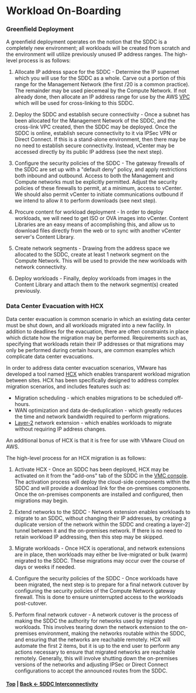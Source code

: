 # Workload On-Boarding

### Greenfield Deployment
A greenfield deployment operates on the notion that the SDDC is a completely new environment; all workloads will be created from scratch and the environment will utilize previously unused IP address ranges. The high-level process is as follows:

1. Allocate IP address space for the SDDC - Determine the IP supernet which you will use for the SDDC as a whole. Carve out a portion of this range for the Management Network (the first /20 is a common practice). The remainder may be used piecemeal by the Compute Network. If not already done, then allocate an IP address range for use by the AWS [VPC](https://docs.aws.amazon.com/AmazonVPC/latest/UserGuide/VPC_Subnets.html) which will be used for cross-linking to this SDDC. 

2. Deploy the SDDC and establish secure connectivity - Once a subnet has been allocated for the Management Network of the SDDC, and the cross-link VPC created, then the SDDC may be deployed. Once the SDDC is online, establish secure connectivity to it via IPSec VPN or Direct Connect. If this is a stand-alone environment, then there may be no need to establish secure connectivity. Instead, vCenter may be accessed directly by its public IP address (see the next step).

3. Configure the security policies of the SDDC - The gateway firewalls of the SDDC are set up with a "default deny" policy, and apply restrictions both inbound and outbound. Access to both the Management and Compute networks must be explicitly permitted. Adjust the security policies of these firewalls to permit, at a minimum, access to vCenter. We should also permit vCenter to initiate communications outbound if we intend to allow it to perform downloads (see next step).

4. Procure content for workload deployment - In order to deploy workloads, we will need to get ISO or OVA images into vCenter. Content Libraries are an easy means of accomplishing this, and allow us to download files directly from the web or to sync with another vCenter server's Content Library.

5. Create network segments - Drawing from the address space we allocated to the SDDC, create at least 1 network segment on the Compute Network. This will be used to provide the new workloads with network connectivity.

6. Deploy workloads - Finally, deploy workloads from images in the Content Library and attach them to the network segment(s) created previously.



### Data Center Evacuation with HCX
Data center evacuation is common scenario in which an existing data center must be shut down, and all workloads migrated into a new facility. In addition to deadlines for the evacuation, there are often constraints in place which dictate how the migration may be performed. Requirements such as, specifying that workloads retain their IP addresses or that migrations may only be performed during certain hours, are common examples which complicate data center evacuations.

In order to address data center evacuation scenarios, VMware has developed a tool named [HCX](https://hcx.vmware.com) which enables transparent workload migration between sites. HCX has been specifically designed to address complex migration scenarios, and includes features such as:

* Migration scheduling - which enables migrations to be scheduled off-hours.
* WAN optimization and data de-deduplication - which greatly reduces the time and network bandwidth required to perform migrations.
* [Layer-2](https://en.wikipedia.org/wiki/Data_link_layer) network extension - which enables workloads to migrate without requiring IP address changes.

An additional bonus of HCX is that it is free for use with VMware Cloud on AWS.

The high-level process for an HCX migration is as follows:

1. Activate HCX - Once an SDDC has been deployed, HCX may be activated on it from the "add-ons" tab of the SDDC in the [VMC console](https://vmc.vmware.com). The activation process will deploy the cloud-side components within the SDDC and will provide a download link for the on-premises components. Once the on-premises components are installed and configured, then migrations may begin.

2. Extend networks to the SDDC - Network extension enables workloads to migrate to an SDDC, without changing their IP addresses, by creating a duplicate version of the network within the SDDC and creating a layer-2] tunnel between it and the on-premises network. If there is no need to retain workload IP addressing, then this step may be skipped.

3. Migrate workloads - Once HCX is operational, and network extensions are in place, then workloads may either be live-migrated or bulk (warm) migrated to the SDDC. These migrations may occur over the course of days or weeks if needed.

4. Configure the security policies of the SDDC - Once workloads have been migrated, the next step is to prepare for a final network cutover by configuring the security policies of the Compute Network gateway firewall. This is done to ensure uninterrupted access to the workloads post-cutover.

5. Perform final network cutover - A network cutover is the process of making the SDDC the authority for networks used by migrated workloads. This involves tearing down the network extension to the on-premises environment, making the networks routable within the SDDC, and ensuring that the networks are reachable remotely. HCX will automate the first 2 items, but it is up to the end user to perform any actions necessary to ensure that migrated networks are reachable remotely. Generally, this will involve shutting down the on-premises versions of the networks and adjusting IPSec or Direct Connect configurations to accept the announced routes from the SDDC.



#### [Top](./README.md) | [Back <- SDDC Interconnectivity](./04_sddcInterconnectivity.md)
